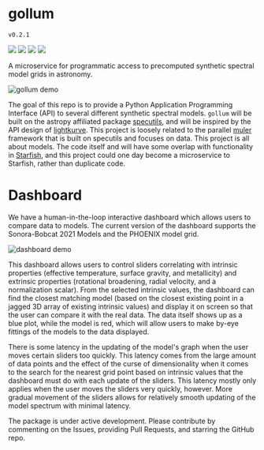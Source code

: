# gollum

`v0.2.1`

<a href="https://gollum-astro.readthedocs.io/en/latest/"><img src="https://img.shields.io/badge/Read-the%20docs-blue"></a>
<a href="https://pypi.org/project/gollum/"><img src="https://img.shields.io/badge/pip_install-gollum-yellow"></a>
<a href="https://ui.adsabs.harvard.edu/abs/2013A%26A...553A...6H/abstract"><img src="https://img.shields.io/badge/Works_with-PHOENIX-brightgreen"></a>
<a href="https://zenodo.org/record/1309035#.YL_SQoRKiV4"><img src="https://img.shields.io/badge/Works_with-Sonora_Bobcat-brightgreen"></a>

A microservice for programmatic access to precomputed synthetic spectral model grids in astronomy.

![gollum demo](docs/_static/gollum_resample.png?raw=true "Code Snippet of PHOENIX Synthetic Model Demonstration")

The goal of this repo is to provide a Python Application Programming Interface (API) to several different synthetic spectral models. `gollum` will be built on the astropy affiliated package [specutils](https://specutils.readthedocs.io/en/stable/), and will be inspired by the API design of [lightkurve](http://docs.lightkurve.org/). This project is loosely related to the parallel [muler](http://muler.readthedocs.io/) framework that is built on specutils and focuses on data. This project is all about models. The code itself and will have some overlap with functionality in [Starfish](https://starfish.readthedocs.io/en/latest/), and this project could one day become a microservice to Starfish, rather than duplicate code.

# Dashboard

We have a human-in-the-loop interactive dashboard which allows users to compare data to models. The current version of the dashboard supports the Sonora-Bobcat 2021 Models and the PHOENIX model grid.

![dashboard demo](https://user-images.githubusercontent.com/98151293/167173097-31427d83-f7fc-4146-a520-34e6b97b3b1b.gif)

This dashboard allows users to control sliders correlating with intrinsic properties (effective temperature, surface gravity, and metallicity) and extrinsic properties (rotational broadening, radial velocity, and a normalization scalar). From the selected intrinsic values, the dashboard can find the closest matching model (based on the closest existing point in a jagged 3D array of existing intrinsic values) and display it on screen so that the user can compare it with the real data. The data itself shows up as a blue plot, while the model is red, which will allow users to make by-eye fittings of the models to the data displayed.

There is some latency in the updating of the model's graph when the user moves certain sliders too quickly. This latency comes from the large amount of data points and the effect of the curse of dimensionality when it comes to the search for the nearest grid point based on intrinsic values that the dashboard must do with each update of the sliders. This latency mostly only applies when the user moves the sliders very quickly, however. More gradual movement of the sliders allows for relatively smooth updating of the model spectrum with minimal latency.




The package is under active development. Please contribute by commenting on the Issues, providing Pull Requests, and starring the GitHub repo.
